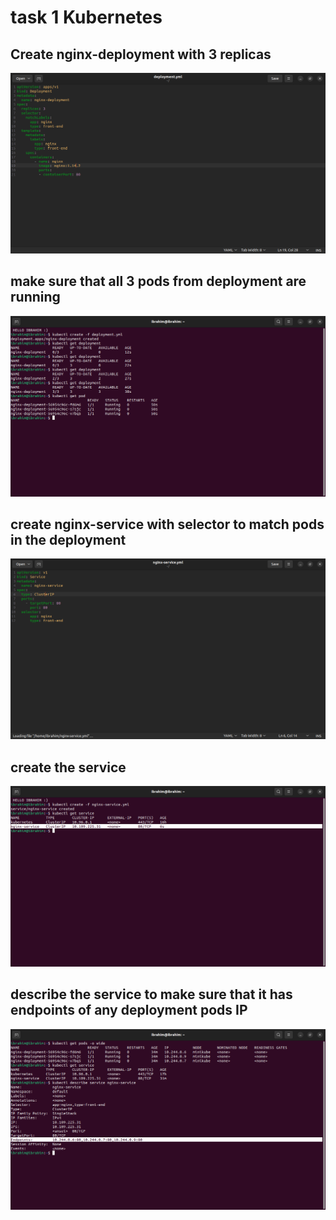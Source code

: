# task 1 Kubernetes
## Create nginx-deployment with 3 replicas 
![](https://github.com/IbrahimmAdel/DevOps_Bootcamp/blob/main/kubernetes/task%201/screenshots/1.png)
## make sure that all 3 pods from deployment are running 
![](https://github.com/IbrahimmAdel/DevOps_Bootcamp/blob/main/kubernetes/task%201/screenshots/2.png)
## create nginx-service with selector to match pods in the deployment
![](https://github.com/IbrahimmAdel/DevOps_Bootcamp/blob/main/kubernetes/task%201/screenshots/3.png)
## create the service
![](https://github.com/IbrahimmAdel/DevOps_Bootcamp/blob/main/kubernetes/task%201/screenshots/4.png)
## describe the service to make sure that it has endpoints of any deployment pods IP 
![](https://github.com/IbrahimmAdel/DevOps_Bootcamp/blob/main/kubernetes/task%201/screenshots/5.png)
